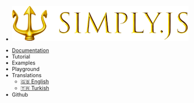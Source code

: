 * [<img src="_images/logo.png">](/)
- [Documentation](quickstart.md)
- Tutorial
- Examples
- Playground
- Translations
  - [:uk: English](/)
  - [:tr: Turkish](/tr/)
- Github